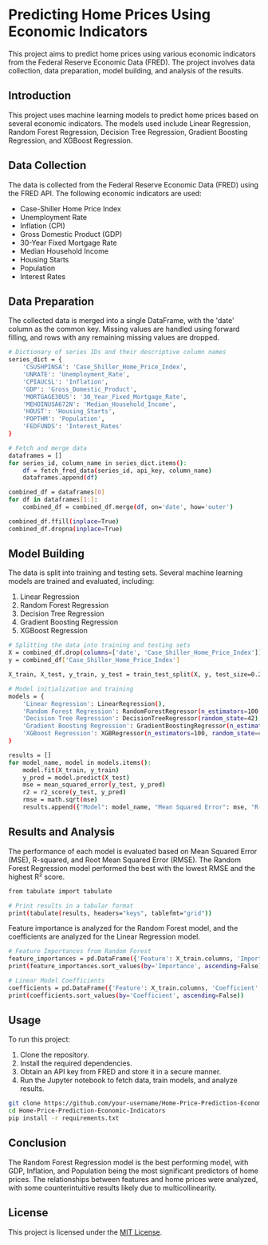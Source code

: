 # Predicting Home Prices Using Economic Indicators
This project aims to predict home prices using various economic indicators from the Federal Reserve Economic Data (FRED). The project involves data collection, data preparation, model building, and analysis of the results.

## Introduction
This project uses machine learning models to predict home prices based on several economic indicators. The models used include Linear Regression, Random Forest Regression, Decision Tree Regression, Gradient Boosting Regression, and XGBoost Regression.

## Data Collection
The data is collected from the Federal Reserve Economic Data (FRED) using the FRED API. The following economic indicators are used:

 - Case-Shiller Home Price Index
 - Unemployment Rate
 - Inflation (CPI)
 - Gross Domestic Product (GDP)
 - 30-Year Fixed Mortgage Rate
 - Median Household Income
 - Housing Starts
 - Population
 - Interest Rates

## Data Preparation
The collected data is merged into a single DataFrame, with the 'date' column as the common key. Missing values are handled using forward filling, and rows with any remaining missing values are dropped.

```bash
# Dictionary of series IDs and their descriptive column names
series_dict = {
    'CSUSHPINSA': 'Case_Shiller_Home_Price_Index',
    'UNRATE': 'Unemployment_Rate',
    'CPIAUCSL': 'Inflation',
    'GDP': 'Gross_Domestic_Product',
    'MORTGAGE30US': '30_Year_Fixed_Mortgage_Rate',
    'MEHOINUSA672N': 'Median_Household_Income',
    'HOUST': 'Housing_Starts',
    'POPTHM': 'Population',
    'FEDFUNDS': 'Interest_Rates'
}

# Fetch and merge data
dataframes = []
for series_id, column_name in series_dict.items():
    df = fetch_fred_data(series_id, api_key, column_name)
    dataframes.append(df)

combined_df = dataframes[0]
for df in dataframes[1:]:
    combined_df = combined_df.merge(df, on='date', how='outer')

combined_df.ffill(inplace=True)
combined_df.dropna(inplace=True)
```

## Model Building
The data is split into training and testing sets. Several machine learning models are trained and evaluated, including:

1. Linear Regression
2. Random Forest Regression
3. Decision Tree Regression
4. Gradient Boosting Regression
5. XGBoost Regression

```bash
# Splitting the data into training and testing sets
X = combined_df.drop(columns=['date', 'Case_Shiller_Home_Price_Index'])
y = combined_df['Case_Shiller_Home_Price_Index']

X_train, X_test, y_train, y_test = train_test_split(X, y, test_size=0.2, random_state=42)

# Model initialization and training
models = {
    'Linear Regression': LinearRegression(),
    'Random Forest Regression': RandomForestRegressor(n_estimators=100, random_state=42),
    'Decision Tree Regression': DecisionTreeRegressor(random_state=42),
    'Gradient Boosting Regression': GradientBoostingRegressor(n_estimators=100, random_state=42),
    'XGBoost Regression': XGBRegressor(n_estimators=100, random_state=42)
}

results = []
for model_name, model in models.items():
    model.fit(X_train, y_train)
    y_pred = model.predict(X_test)
    mse = mean_squared_error(y_test, y_pred)
    r2 = r2_score(y_test, y_pred)
    rmse = math.sqrt(mse)
    results.append({"Model": model_name, "Mean Squared Error": mse, "R-squared": r2, "Root Mean Squared Error": rmse})
```

## Results and Analysis
The performance of each model is evaluated based on Mean Squared Error (MSE), R-squared, and Root Mean Squared Error (RMSE). The Random Forest Regression model performed the best with the lowest RMSE and the highest R² score.

```bash
from tabulate import tabulate

# Print results in a tabular format
print(tabulate(results, headers="keys", tablefmt="grid"))
```

Feature importance is analyzed for the Random Forest model, and the coefficients are analyzed for the Linear Regression model.

```bash
# Feature Importances from Random Forest
feature_importances = pd.DataFrame({'Feature': X_train.columns, 'Importance': rf_model.feature_importances_})
print(feature_importances.sort_values(by='Importance', ascending=False))

# Linear Model Coefficients
coefficients = pd.DataFrame({'Feature': X_train.columns, 'Coefficient': linear_model.coef_})
print(coefficients.sort_values(by='Coefficient', ascending=False))
```
## Usage
To run this project:

1. Clone the repository.
2. Install the required dependencies.
3. Obtain an API key from FRED and store it in a secure manner.
4. Run the Jupyter notebook to fetch data, train models, and analyze results.

```bash
git clone https://github.com/your-username/Home-Price-Prediction-Economic-Indicators.git
cd Home-Price-Prediction-Economic-Indicators
pip install -r requirements.txt
```

## Conclusion
The Random Forest Regression model is the best performing model, with GDP, Inflation, and Population being the most significant predictors of home prices. The relationships between features and home prices were analyzed, with some counterintuitive results likely due to multicollinearity.

## License
This project is licensed under the [MIT License](LICENSE.txt).

